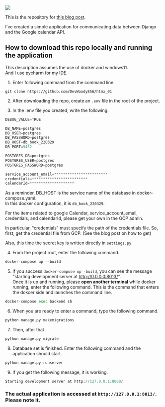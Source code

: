 <img src="https://res.cloudinary.com/dfqctp7bq/image/upload/v1649007894/15_fit1vh.png">

This is the repository for <a href="https://rx-36.life/post/data-communication-between-django-and-google-calendar-api/" target="_blank"><span class="link">this blog post<span></a>.

I've created a simple application for communicating data between Django and the Google calendar API.

## How to download this repo locally and running the application

This description assumes the use of docker and windows11.  
And I use pycharm for my IDE.


1. Enter following command from the command line.
```
git clone https://github.com/DevWoody856/htmx_01
```

2. After downloading the repo, create an `.env` file in the root of the project.

3. In the .env file you created, write the following.

```python
DEBUG_VALUE=TRUE

DB_NAME=postgres
DB_USER=postgres
DB_PASSWORD=postgres
DB_HOST=db_book_220329
DB_PORT=5432

POSTGRES_DB=postgres
POSTGRES_USER=postgres
POSTGRES_PASSWORD=postgres

service_account_email=************************
credentials=*************************
calendarId=********************
```

As a reminder, DB_HOST is the service name of the database in docker-compose.yaml.  
In this docker configuration, it is `db_book_220329`.

For the items related to google Calendar, service_account_email, credentials, and calendarId, please get your own in the GCP admin.

In particular, "credentials" must specify the path of the credentials file. So, first, get the credential file from GCP.
(See the blog post on how to get)

Also, this time the secret key is written directly in `settings.py`.

4. From the project root, enter the following command.

```python
docker-compose up --build
```

5. If you success `docker-compose up -build`, you can see the message "starting development server at http://0.0.0.0:8013/".   
Once it is up and running, please **open another terminal** while docker running, enter the following command.
This is the command that enters the dokcer side and launches the command line.

```python
docker-compose exec backend sh
```

6. When you are ready to enter a command, type the following command.
```python
python manage.py makemigrations
```

7. Then, after that
```python
python manage.py migrate
```

8. Database set is finished.
Enter the following command and the application should start.
```python
python manage.py runserver
```

9. If  you get the following message, it is working.
```python
Starting development server at http://127.0.0.1:8000/
```

### The actual application is accessed at `http://127.0.0.1:8013/`. Please note it.